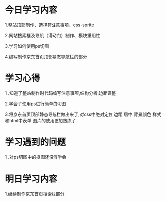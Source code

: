  # 今日学习内容
 
 1.整站顶部制作、选择符注意事项、css-sprite
 
 2.网站搜索框及导航（滑动门）制作、模块重用性
 
 3.学习如何使用ps切图
 
 4.编写制作京东首页顶部静态导航栏的部分

 # 学习心得
 
 1 .知道了整站制作时代码编写注意事项,结构分析,边距调整
 
 2.学会了使用ps进行简单的切图
 
 3.将京东首页顶部静态导航栏做出来了,对css中绝对定位 边距 居中 背景颜色 样式和html中表单 图片的使用更加熟练了
 
 # 学习遇到的问题
 
 1 .对ps切图中的抠图还没有学会
 
 # 明日学习内容
 
 1.继续制作京东首页搜索栏部分